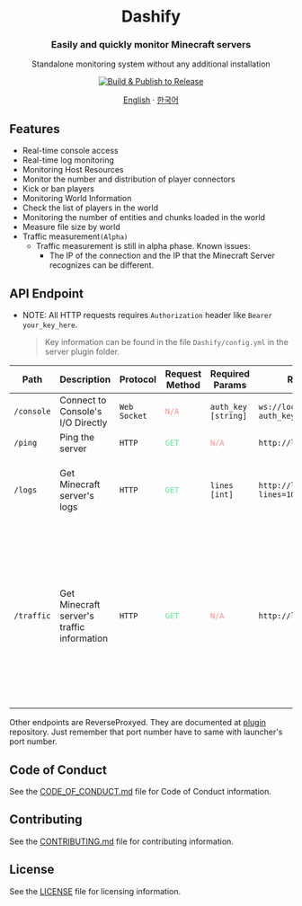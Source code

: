 <h1 align="center">Dashify</h1>
<h3 align="center">Easily and quickly monitor Minecraft servers</h3>
<p align="center">Standalone monitoring system without any additional installation</p>
<p align="center">
  <a href="https://github.com/MC-Dashify/launcher/actions/workflows/main.yml">
    <img src="https://github.com/MC-Dashify/launcher/actions/workflows/main.yml/badge.svg" alt="Build & Publish to Release" />
  </a>
</p>

<p align="center"><a href="https://github.com/MC-Dashify/launcher/blob/main/README.md">English</a> · <a href="https://github.com/MC-Dashify/launcher/blob/main/.github/documents/README.ko_KR.md">한국어</a></p>

## Features

- Real-time console access
- Real-time log monitoring
- Monitoring Host Resources
- Monitor the number and distribution of player connectors
- Kick or ban players
- Monitoring World Information
- Check the list of players in the world
- Monitoring the number of entities and chunks loaded in the world
- Measure file size by world
- Traffic measurement`(Alpha)`
  - Traffic measurement is still in alpha phase. Known issues:
    - The IP of the connection and the IP that the Minecraft Server recognizes can be different.

## API Endpoint

- NOTE: All HTTP requests requires `Authorization` header like `Bearer your_key_here`.
  > Key information can be found in the file `Dashify/config.yml` in the server plugin folder.

<table>
<thead>
  <tr>
    <th>Path</th>
    <th>Description</th>
    <th>Protocol</th>
    <th>Request Method</th>
    <th>Required Params</th>
    <th>Request Example</th>
    <th>Note</th>
  </tr>
</thead>
<tbody>
  <tr>
    <td><code>/console</code></td>
    <td>Connect to Console's I/O Directly</td>
    <td><code>Web Socket</code></td>
    <td><code style="color:#ff8888">N/A</code></td>
    <td><code>auth_key [string]</code></td>
    <td><code>ws://localhost:8080/console?auth_key=your_key_here</code></td>
    <td><code style="color:#ff8888">N/A</code></td>
  </tr>
  <tr>
    <td><code>/ping</code></td>
    <td>Ping the server</td>
    <td><code>HTTP</code></td>
    <td><code style="color:#6bdd9a">GET</code></td>
    <td><code style="color:#ff8888">N/A</code></td>
    <td><code>http://localhost:8080/ping</code></td>
    <td><code style="color:#ff8888">N/A</code></td>
  </tr>
  <tr>
    <td><code>/logs</code></td>
    <td>Get Minecraft server's logs</td>
    <td><code>HTTP</code></td>
    <td><code style="color:#6bdd9a">GET</code></td>
    <td><code>lines [int]</code></td>
    <td><code>http://localhost:8080/logs?lines=100</code></td>
    <td>Parameter <code style="color:#cc00cc">line</code> should a valid int between <code>1</code> and <code>1000</code></td>
  </tr>
  <tr>
    <td><code>/traffic</code></td>
    <td>Get Minecraft server's traffic information</td>
    <td><code>HTTP</code></td>
    <td><code style="color:#6bdd9a">GET</code></td>
    <td><code style="color:#ff8888">N/A</code></td>
    <td><code>http://localhost:8080/traffic</code></td>
    <td>Server keeps count traffic information until request have received. After respond, traffic will be reset (Recount after request)</td>
  </tr>
</tbody>
</table>

Other endpoints are ReverseProxyed. They are documented at [plugin](https://github.com/MC-Dashify/plugin) repository. Just remember that port number have to same with launcher's port number.

## Code of Conduct

See the [CODE_OF_CONDUCT.md](https://github.com/MC-Dashify/launcher/blob/main/CODE_OF_CONDUCT.md) file for Code of Conduct information.

## Contributing

See the [CONTRIBUTING.md](https://github.com/MC-Dashify/launcher/blob/main/CONTRIBUTING.md) file for contributing information.

## License

See the [LICENSE](https://github.com/MC-Dashify/launcher/blob/main/LICENSE) file for licensing information.
